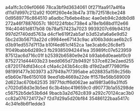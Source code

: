 a4a1fc3c09ef0666
78ca3bf9d3634061
0f271faa917a4f6a
d11d7d997c212a92
f00ff260e4e3b47a
311b72f518cbe248
0d9589776c864510
a6adbc7b6ebe4bac
4ae0eb94c2ddb0d8
272a46f78876057c
1801224fbbc738e4
a78e1b68bd112e66
1f4c40461d817b08
0b78af57423a7023
9939207c69b9431d
997d2f740dd5763a
d4cf1e619f2ab5af
b3d52afa6a6e9d52
5bc2d3b56713a22d
c9984ee67143c9ac
a106b3ddcae6b2c5
d3b91ed557d7f13a
b10f4ed61cf452ca
1ae3cab6c26c8ef5
1f049babb6d289c3
fb293850942441ea
35989fc07e523959
87512ac6d716c01f
b25392b6580e9e24
b93ab6d0eaebf0c9
8752721d44403b23
bedd065d72b9492f
537ce823e2aed255
c8720174dfd34cc4
cf4a4c243b54cc8b
d19d2adf77980f9e
981991477e303973
a37949a7f7395abe
a028835a159c256b
e5b60e78e6150108
9eed1db4669a22de
ff1578e56b589009
2d623ac670b62535
3977fdcff6d062ae
aa198f3a69a31fd5
c7020d58d3e3b5ed
6c3b4bbc419659c0
d90773b1a55298de
c56752b5de53b6d4
9bacb3a2d762c839
a292c70124cac3b0
cc82a076724172e7
f2d7d29a5d20bf84
35486122baa5417c
4c34fe8b6f1edde3

